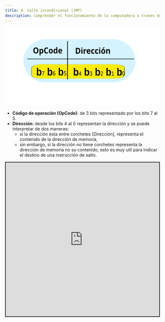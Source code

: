 ```yaml
---
title: 4. Salto incondicional (JMP)
description: comprender el funcionamiento de la computadora a traves de la arquitectura acumulador.
---
```


![formato](../../../../assets/formato.svg)  

- **Código de operación (OpCode)**: de 3 bits representado por los bits 7 al 5. 
- **Dirección**: desde los bits 4 al 0 representan la dirección y se puede interpretar de dos maneras:
  - si la dirección esta entre corchetes [Dirección], representa el contenido de la dirección de memoria,
  - sin embargo, si la dirección no tiene corchetes representa la dirección de memoria no su contenido, esto es muy util para indicar el destino de una instrucción de salto. 

<iframe src="https://circuitverse.org/simulator/embed/5-salto-incondiconal-jmp-sim-ac-harvard?theme=default&display_title=false&clock_time=false&fullscreen=true&zoom_in_out=true" style="border-width:; border-style: solid; border-color:;" name="myiframe" id="projectPreview" scrolling="no" frameborder="1" marginheight="0px" marginwidth="0px" height="500" width="500" allowFullScreen></iframe>

